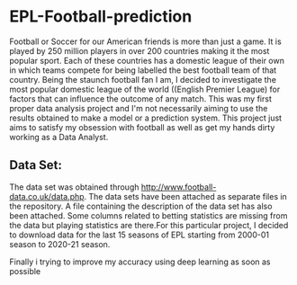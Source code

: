 # EPL-Football-prediction

Football or Soccer for our American friends is more than just a game. It is played by 250 million players in over 200 countries making it the most popular sport. Each of these countries has a domestic league of their own in which teams compete for being labelled the best football team of that country. Being the staunch football fan I am, I decided to investigate the most popular domestic league of the world ((English Premier League) for factors that can 
influence the outcome of any match.
This was my first proper data analysis project and I'm not necessarily aiming to use the results obtained to make a model or a prediction system. This project just aims to satisfy my obsession with football as well as get my hands dirty working as a Data Analyst.

## Data Set:

The data set was obtained through http://www.football-data.co.uk/data.php. The data sets have been attached as separate files in the repository. A file containing the description of the data set has also been attached. Some columns related to betting statistics are missing from the data but playing statistics are there.For this particular project, I decided to download data for the last 15 seasons of EPL starting from 2000-01 season to 2020-21 season.

Finally i trying to improve my accuracy using deep learning as soon as possible
